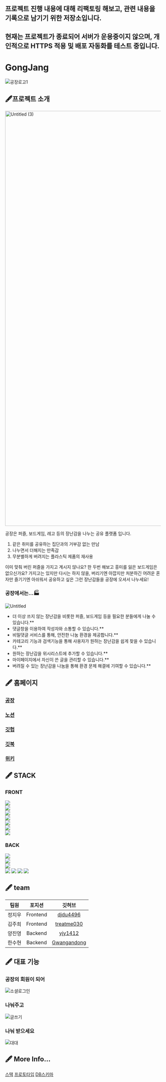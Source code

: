 ## 프로젝트 진행 내용에 대해 리팩토링 해보고, 관련 내용을 기록으로 남기기 위한 저장소입니다.
## 현재는 프로젝트가 종료되어 서버가 운용중이지 않으며, 개인적으로 HTTPS 적용 및 배포 자동화를 테스트 중입니다.
# GongJang
![공장로고1](https://user-images.githubusercontent.com/85781627/146858357-cd183310-1ac0-49ad-988f-bb3358849b05.png)
## 🖋프로젝트 소개
<img width="1339" alt="Untitled (3)" src="https://user-images.githubusercontent.com/85781627/146858362-21a29ba5-5ff9-4a08-976a-73588db9e1df.png">

공장은 퍼즐, 보드게임, 레고 등의 장난감을 나누는 공유 플랫폼 입니다.
  1. 같은 취미를 공유하는 집단과의 거부감 없는 만남
  2. 나누면서 더해지는 만족감
  3. 무분별하게 버려지는 플라스틱 제품의 재사용


이미 맞춰 버린 퍼즐을 가지고 계시지 않나요? 한 두번 해보고 흥미를 잃은 보드게임은 없으신가요?
가지고는 있지만 다시는 하지 않을, 버리기엔 아깝지만 처분하긴 어려운 
혼자만 즐기기엔 아쉬워서 공유하고 싶은 그런 장난감들을 공장에 오셔서 나누세요!


### **공장에서는...🏭**

![Untitled](https://user-images.githubusercontent.com/85781627/146858371-09b3a3b7-ea8d-4e78-8954-c6f0af3cb896.gif)

- 더 이상 쓰지 않는 장난감을 비롯한 퍼즐, 보드게임 등을 필요한 분들에게 나눌 수 있습니다.**
- 댓글창을 이용하여 작성자와 소통할 수 있습니다.**
- 비밀댓글 서비스를 통해, 안전한 나눔 환경을 제공합니다.**
- 카테고리 기능과 검색기능을 통해 사용자가 원하는 장난감을 쉽게 찾을 수 있습니다.**
- 원하는 장난감을 위시리스트에 추가할 수 있습니다.**
- 마이페이지에서 자신이 쓴 글을 관리할 수 있습니다.**
- 버려질 수 있는 장난감을 나눔을 통해 환경 문제 해결에 기여할 수 있습니다.**


## 🖋 홈페이지
### [공장](https://gongjang.tk)
### [노션](https://www.notion.so/14-coDelicious-GongJang-25f13ae583814874a465c577fe66403c)
### [깃헙](https://github.com/codestates/GongJang.git)
### [깃북](https://gongjang.gitbook.io/copy-of-gong.jang/)
### [위키](https://github.com/codestates/GongJang/wiki)

## 🖋 STACK
### FRONT
![](https://img.shields.io/badge/FRONT-REACT-9cf?style=for-the-badge&logo=react)  
![](https://img.shields.io/badge/FRONT-REACT_HOOKS-9cf?style=for-the-badge&logo=react)   
![](https://img.shields.io/badge/FRONT-REACT_ROUTER-CA4245?style=for-the-badge&logo=react-router)   
![](https://img.shields.io/badge/FRONT-REDUX-764ABC?style=for-the-badge&logo=redux)  
![](https://img.shields.io/badge/FRONT-axios-blueviolet?style=for-the-badge&logo=appveyor)  
![](https://img.shields.io/badge/FRONT-scss-CC6699?style=for-the-badge&logo=sass)   
![](https://img.shields.io/badge/FRONT-styled_components-DB7093?style=for-the-badge&logo=styled-components)
### BACK
![](https://img.shields.io/badge/BACK-node.js-339933?style=for-the-badge&logo=node-dot-js)   
![](https://img.shields.io/badge/BACK-Express_js-FFDA44?style=for-the-badge&logo=express)   
![](https://img.shields.io/badge/BACK-Sequelize-258FFA?style=for-the-badge&logo=appveyor)   
![](https://img.shields.io/badge/BACK-MySQL-4479A1?style=for-the-badge&logo=mysql) 
![](https://img.shields.io/badge/BACK-JWT-000000?style=for-the-badge&logo=json-web-tokens)
![](https://img.shields.io/badge/FRONT-axios-blueviolet?style=for-the-badge&logo=appveyor)
![](https://img.shields.io/badge/back-OAuth-%23002A7A?style=for-the-badge)

## 🖋 team
| 팀원 | 포지션 | 깃허브 |
|:---:|:---:|:---:|
| 정지우 | Frontend | [djdu4496](https://github.com/djdu4496)<br> |
| 김주희 | Frontend | [treatme030](https://github.com/treatme030)<br> |
| 양진영 | Backend | [yjy1412](https://github.com/yjy1412)<br> |
| 한수현 | Backend | [Gwangandong](https://github.com/Gwangandong)<br> |


## 🖋 대표 기능
### 공장의 회원이 되어
![소셜로그인](https://user-images.githubusercontent.com/85781627/146857114-297a5574-235e-4013-ae66-18c4b4224488.gif)

### 나눠주고
![글쓰기](https://user-images.githubusercontent.com/85781627/146857089-70c02db4-6bb0-431b-a80a-138172ca9944.gif)

### 나눠 받으세요
![대대](https://user-images.githubusercontent.com/85781627/146857099-231e44fb-3024-4099-b9ef-5458d4d29d13.gif)


## 🖋 More Info... 
[스택](https://app.cloudcraft.co/view/7a22598c-995e-462c-84bc-249ea81b3c2d?key=e521bfc7-4dee-43af-bf27-8139a26c5a45)
[프로토타입](https://www.figma.com/file/19yEZdt8dmMtfWdtcjLSZv/GongJang?node-id=0%3A1)
[DB스키마](https://dbdiagram.io/d/61287e366dc2bb6073bddabf)
